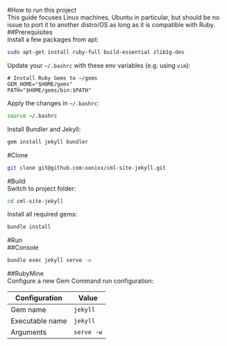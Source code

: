 #How to run this project  
This guide focuses Linux machines, Ubuntu in particular, 
but should be no issue to port it to another distro/OS as
long as it is compatible with Ruby. 
##Prerequisites  
Install a few packages from apt:
```bash
sudo apt-get install ruby-full build-essential zlib1g-dev
```
Update  your `~/.bashrc` with these env variables (e.g. using `vim`):
```
# Install Ruby Gems to ~/gems
GEM_HOME="$HOME/gems"
PATH="$HOME/gems/bin:$PATH"
```
Apply the changes in `~/.bashrc`:
```bash
source ~/.bashrc
```
Install Bundler and Jekyll:
```bash
gem install jekyll bundler
```
#Clone  
```bash
git clone git@github.com:xonixx/cml-site-jekyll.git
```
#Build  
Switch to project folder:
```bash
cd cml-site-jekyll
```
Install all required gems:
```bash
bundle install
```
#Run  
##Console  
```bash
bundle exec jekyll serve -w
```
##RubyMine    
Configure a new Gem Command run configuration:  

Configuration | Value
------------- | -----
| Gem name | `jekyll` |
| Executable name | `jekyll` |
| Arguments | `serve -w` |
